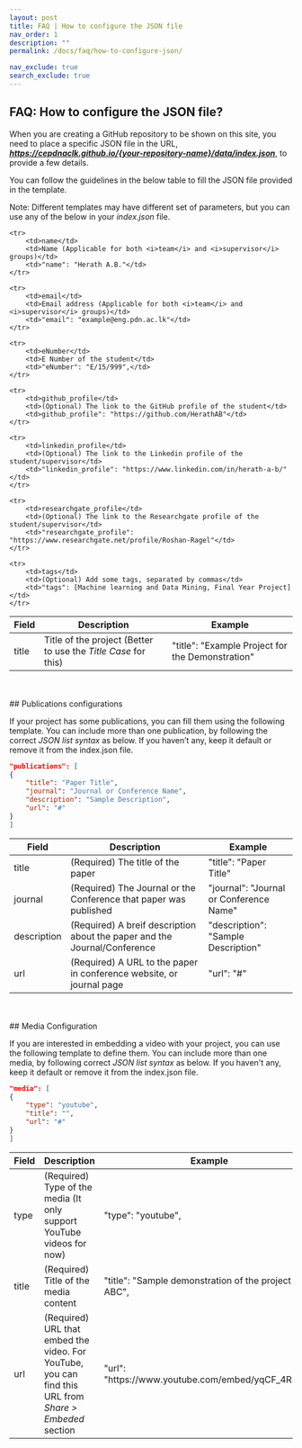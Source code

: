 ```yaml
---
layout: post
title: FAQ | How to configure the JSON file
nav_order: 1
description: ""
permalink: /docs/faq/how-to-configure-json/

nav_exclude: true
search_exclude: true
---
```


## FAQ: How to configure the JSON file?

When you are creating a GitHub repository to be shown on this site, you need to place a specific JSON file in the URL,
<i><b>https://cepdnaclk.github.io/{your-repository-name}/data/index.json</b></i>, to provide a few details.

You can follow the guidelines in the below table to fill the JSON file provided in the template.

Note: Different templates may have different set of parameters, but you can use any of the below in your <i>index.json</i> file.

<table class="table table-responsive">
    <thead class="thead-light">
        <tr>
            <th>Field</th>
            <th>Description</th>
            <th>Example</th>
        </tr>
    </thead>
    <tr>
        <td>title</td>
        <td>Title of the project (Better to use the <i>Title Case</i> for this)</td>
        <td>"title": "Example Project for the Demonstration"</td>
    </tr>

    <tr>
        <td>name</td>
        <td>Name (Applicable for both <i>team</i> and <i>supervisor</i> groups)</td>
        <td>"name": "Herath A.B."</td>
    </tr>

    <tr>
        <td>email</td>
        <td>Email address (Applicable for both <i>team</i> and <i>supervisor</i> groups)</td>
        <td>"email": "example@eng.pdn.ac.lk"</td>
    </tr>

    <tr>
        <td>eNumber</td>
        <td>E Number of the student</td>
        <td>"eNumber": "E/15/999",</td>
    </tr>

    <tr>
        <td>github_profile</td>
        <td>(Optional) The link to the GitHub profile of the student</td>
        <td>github_profile": "https://github.com/HerathAB"</td>
    </tr>

    <tr>
        <td>linkedin_profile</td>
        <td>(Optional) The link to the Linkedin profile of the student/supervisor</td>
        <td>"linkedin_profile": "https://www.linkedin.com/in/herath-a-b/"</td>
    </tr>

    <tr>
        <td>researchgate_profile</td>
        <td>(Optional) The link to the Researchgate profile of the student/supervisor</td>
        <td>"researchgate_profile": "https://www.researchgate.net/profile/Roshan-Ragel"</td>
    </tr>

    <tr>
        <td>tags</td>
        <td>(Optional) Add some tags, separated by commas</td>
        <td>"tags": [Machine learning and Data Mining, Final Year Project]</td>
    </tr>
</table>


<br>
<br>
## Publications configurations

If your project has some publications, you can fill them using the following template.
You can include more than one publication, by following the correct <i>JSON list syntax</i> as below.
If you haven’t any, keep it default or remove it from the index.json file.

```json
"publications": [
{
    "title": "Paper Title",
    "journal": "Journal or Conference Name",
    "description": "Sample Description",
    "url": "#"
}
]
```

<table class="table table-responsive">
    <thead class="thead-light">
        <tr>
            <th>Field</th>
            <th>Description</th>
            <th>Example</th>
        </tr>
    </thead>
    <tr>
        <td>title</td>
        <td>(Required) The title of the paper</td>
        <td>"title": "Paper Title"</td>
    </tr>
    <tr>
        <td>journal</td>
        <td>(Required) The Journal or the Conference that paper was published</td>
        <td>"journal": "Journal or Conference Name"</td>
    </tr>
    <tr>
        <td>description</td>
        <td>(Required) A breif description about the paper and the Journal/Conference</td>
        <td>"description": "Sample Description"</td>
    </tr>
    <tr>
        <td>url</td>
        <td>(Required) A URL to the paper in conference website, or journal page</td>
        <td>"url": "#"</td>
    </tr>
</table>


<br>
<br>
## Media Configuration

If you are interested in embedding a video with your project, you can use the following template to define them.
You can include more than one media, by following correct <i>JSON list syntax</i> as below.
If you haven't any, keep it default or remove it from the index.json file.


```json
"media": [
{
    "type": "youtube",
    "title": "",
    "url": "#"
}
]
```

<table class="table table-responsive">
    <thead class="thead-light">
        <tr>
            <th>Field</th>
            <th>Description</th>
            <th>Example</th>
        </tr>
    </thead>
    <tr>
        <td>type</td>
        <td>(Required) Type of the media (It only support YouTube videos for now)</td>
        <td>"type": "youtube",</td>
    </tr>
    <tr>
        <td>title</td>
        <td>(Required) Title of the media content</td>
        <td>"title": "Sample demonstration of the project ABC",</td>
    </tr>
    <tr>
        <td>url</td>
        <td>(Required) URL that embed the video.
            For YouTube, you can find this URL from <i>Share > Embeded</i> section</td>
        <td>"url": "https://www.youtube.com/embed/yqCF_4RPnlA"</td>
    </tr>
</table>

